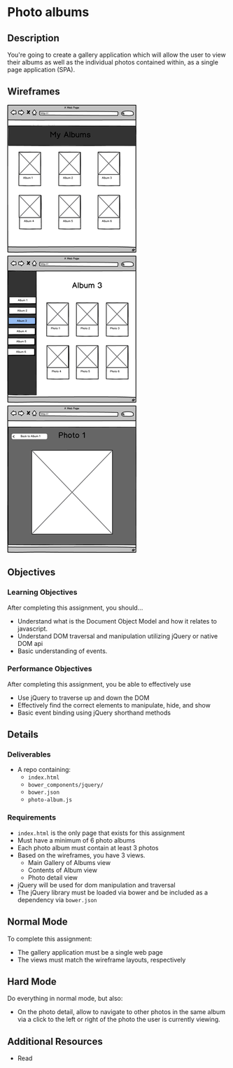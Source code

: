 # Photo albums

## Description
You're going to create a gallery application which will allow the user to view their albums as well as the individual photos contained within, as a single page application (SPA).

## Wireframes

![Wireframes](assets/photo-album.png)

## Objectives

### Learning Objectives

After completing this assignment, you should…

* Understand what is the Document Object Model and how it relates to javascript.
* Understand DOM traversal and manipulation utilizing jQuery or native DOM api
* Basic understanding of events.

### Performance Objectives

After completing this assignment, you be able to effectively use

* Use jQuery to traverse up and down the DOM
* Effectively find the correct elements to manipulate, hide, and show
* Basic event binding using jQuery shorthand methods


## Details

### Deliverables

* A repo containing:
  * `index.html`
  * `bower_components/jquery/`
  * `bower.json`
  * `photo-album.js`

### Requirements

* `index.html` is the only page that exists for this assignment
* Must have a minimum of 6 photo albums
* Each photo album must contain at least 3 photos
* Based on the wireframes, you have 3 views.
  - Main Gallery of Albums view
  - Contents of Album view
  - Photo detail view
* jQuery will be used for dom manipulation and traversal
* The jQuery library must be loaded via bower and be included as a dependency via  `bower.json`

## Normal Mode

To complete this assignment:

- The gallery application must be a single web page
- The views must match the wireframe layouts, respectively


## Hard Mode

Do everything in normal mode, but also:

- On the photo detail, allow to navigate to other photos in the same album via a click to the left or right of the photo the user is currently viewing.


## Additional Resources

* Read []()

